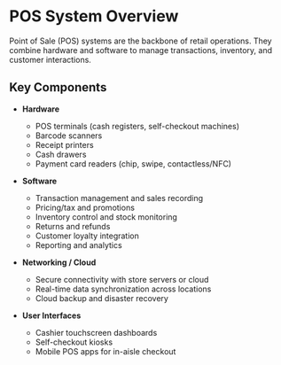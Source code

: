 # POS System Overview

Point of Sale (POS) systems are the backbone of retail operations. They combine hardware and software to manage transactions, inventory, and customer interactions.

## Key Components

- **Hardware**
  - POS terminals (cash registers, self-checkout machines)
  - Barcode scanners
  - Receipt printers
  - Cash drawers
  - Payment card readers (chip, swipe, contactless/NFC)

- **Software**
  - Transaction management and sales recording
  - Pricing/tax and promotions
  - Inventory control and stock monitoring
  - Returns and refunds
  - Customer loyalty integration
  - Reporting and analytics

- **Networking / Cloud**
  - Secure connectivity with store servers or cloud
  - Real-time data synchronization across locations
  - Cloud backup and disaster recovery

- **User Interfaces**
  - Cashier touchscreen dashboards
  - Self-checkout kiosks
  - Mobile POS apps for in-aisle checkout
